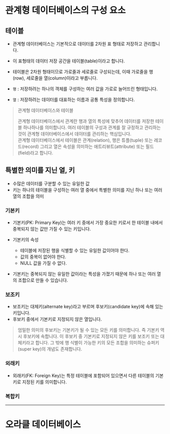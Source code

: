 # 관계형 데이터베이스의 구성 요소

## 테이블 
- 관계형 데이터베이스는 기본적으로 데이터를 2차원 표 형태로 저장하고 관리합니다. 
- 이 표형태의 데이터 저장 공간을 테이블(table)이라고 합니다.
- 테이블은 2차원 형태이므로 가로줄과 세로줄로 구성되는데, 이때 가로줄을 행(row), 세로줄을 열(column)이라고 부릅니다.

- <code>행</code> : 저장하려는 하나의 객체를 구성하는 여러 값을 가로로 늘어뜨린 형태입니다. 
- <code>열</code> : 저장하려는 데이터를 대표하는 이름과 공통 특성을 정의합니다.

> 관계형 데이터베이스와 테이블
>
> 관계형 데이터베이스에서 관계란 행과 열의 특성에 맞추어 데이터를 저장한 테이블 하나하나를 의미합니다. 여러 테이블의 구성과 관계를 잘 규정하고 관리하는 것이 관계형 데이터베이스에서 데이터를 관리하는 핵심입니다.<br>
> 관계형 데이터베이스에서 테이블은 관계(relation), 행은 튜플(tuple) 또는 레코드(record) 그리고 열은 속성을 의미하는 애트리뷰트(attribute) 또는 필드(field)라고 합니다.

## 특별한 의미를 지닌 열, 키 
- 수많은 데이터를 구분할 수 있는 유일한 값
- 키는 하나의 테이블을 구성하는 여러 열 중에서 특별한 의미를 지닌 하나 또는 여러 열의 조합을 의미

### 기본키 
- 기본키(PK: Primary Key)는 여러 키 중에서 가장 중요한 키로서 한 테이블 내에서 중복되지 않는 값만 가질 수 있는 키입니다.
- 기본키의 속성
    - 테이블에 저장된 행을 식별할 수 있는 유일한 값이어야 한다.
    - 값의 중복이 없어야 한다.
    - NULL 값을 가질 수 없다.

- 기본키는 중복되지 않는 유일한 값이라는 특성을 가졌기 때문에 하나 또는 여러 열의 조합으로 만들 수 있습니다.


### 보조키 
- 보조키는 대체키(alternate key)라고 부르며 후보키(candidate key)에 속해 있는 키입니다.
- 후보키 중에서 기본키로 지정되지 않은 열입니다.

> 엄밀한 의미의 후보키는 기본키가 될 수 있는 모든 키를 의미합니다. 즉 기본키 역시 후보키에 속합니다. 이 후보키 중 기본키로 지정되지 않은 키를 보조키 또는 대체키라고 합니다. 그 밖에 행 식별이 가능한 키의 모든 조합을 의미하는 슈퍼키(super key)의 개념도 존재합니다.


### 외래키 
- 외래키(FK: Foreign Key)는 특정 테이블에 포함되어 있으면서 다른 테이블의 기본키로 지정된 키를 의미합니다.

### 복합키

---

# 오라클 데이터베이스